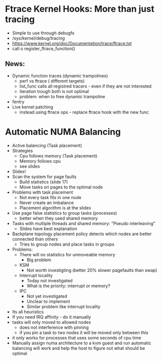 # Ftrace Kernel Hooks: More than just tracing

* Simple to use through debugfs
* /sys/kernel/debug/tracing
* https://www.kernel.org/doc/Documentation/trace/ftrace.txt
* call o register_ftrace_function()

## News:

* Dynamic function traces (dynamic trampolines)
  * perf vs ftrace ( different targets)
  * list_func calls all registred tracers - even if they are not interested
  * iteration trough both is not optimal
  * problem: when to free dynamic trampoline
* fentry
* Live kernel patching
  * instead using ftrace ops - replace ftrace hook with the new func


# Automatic NUMA Balancing

* Active balancing (Task placement)
* Strategies
  * Cpu follows memory (Task placement)
  * Memory follows cpu
  * see slides
* Slides!
* Scan the system for page faults
  * Build statistics (slide 17)
  * Move tasks ori pages to the optimal node
* Problems with task placement
  * Not every task fits in one node
  * Never create an imbalance
  * Placement algorithm is at the slides
* Use page false statistics to group tasks (processes)
  * better when they used shared memory
* Tasks with multiple threads and shared memory: "Pseudo interleaving" 
  * Slides have best explanation
* Backplane topology placement policy detects which nodes are better connected than others
  * Tries to group nodes and place tasks in groups
* Problems:
  * There will no statistics for unmoveable memory
    * Big problem
  * KSM
    * Not worth investigting (better 20% slower pagefaults than swap)
  * Interrupt locality
    * Today not investigated
    * What is the priority: interrupt or memory?
  * IPC
    * Not yet investigated
    * Unclear to implement
    * Similar problem like interrupt locality
* Its all heuristics
* If you need IRQ affinity - do it manually
* tasks will only moved to allowed nodes
  * does not interference with pinning
  * if you pin a task to two nodes it will be moved only between this
* it only works for processes that uses some seconds of cpu time
* Manually assign numa architecture to a kvm guest and run automatic
  balancing will work and help the host to figure out what should be optimal
